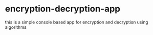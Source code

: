 # encryption-decryption-app
this is a simple console based app for encryption and decryption using algorithms
